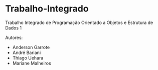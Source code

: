 # Trabalho-Integrado
Trabalho Integrado de Programação Orientado a Objetos e Estrutura de Dados 1

Autores:
* Anderson Garrote
* André Bariani
* Thiago Uehara
* Mariane Malheiros